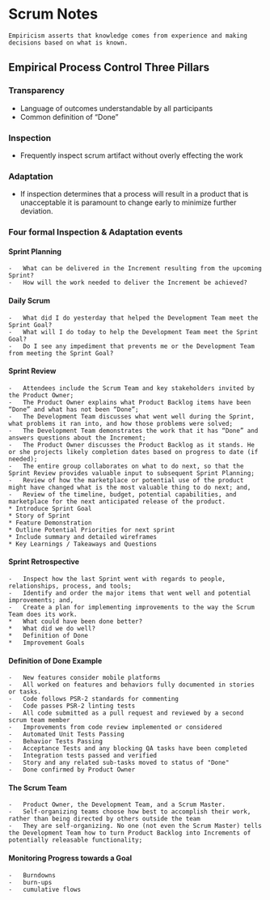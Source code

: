 # Scrum Notes

    Empiricism asserts that knowledge comes from experience and making decisions based on what is known.

## Empirical Process Control Three Pillars

### Transparency
-	Language of outcomes understandable by all participants
-	Common definition of “Done”

### Inspection
-	Frequently inspect scrum artifact without overly effecting the work

### Adaptation
-	If inspection determines that a process will result in a product that is unacceptable it is paramount to change early to minimize further deviation.

### Four formal Inspection & Adaptation events

#### Sprint Planning
    -   What can be delivered in the Increment resulting from the upcoming Sprint? 
    -   How will the work needed to deliver the Increment be achieved?

#### Daily Scrum
    -   What did I do yesterday that helped the Development Team meet the Sprint Goal? 
    -   What will I do today to help the Development Team meet the Sprint Goal? 
    -   Do I see any impediment that prevents me or the Development Team from meeting the Sprint Goal?

#### Sprint Review
    -   Attendees include the Scrum Team and key stakeholders invited by the Product Owner;
    -   The Product Owner explains what Product Backlog items have been “Done” and what has not been “Done”; 
    -   The Development Team discusses what went well during the Sprint, what problems it ran into, and how those problems were solved; 
    -   The Development Team demonstrates the work that it has “Done” and answers questions about the Increment; 
    -   The Product Owner discusses the Product Backlog as it stands. He or she projects likely completion dates based on progress to date (if needed); 
    -   The entire group collaborates on what to do next, so that the Sprint Review provides valuable input to subsequent Sprint Planning; 
    -   Review of how the marketplace or potential use of the product might have changed what is the most valuable thing to do next; and, 
    -   Review of the timeline, budget, potential capabilities, and marketplace for the next anticipated release of the product.
    * Introduce Sprint Goal
    * Story of Sprint
    * Feature Demonstration
    * Outline Potential Priorities for next sprint
    * Include summary and detailed wireframes
    * Key Learnings / Takeaways and Questions

#### Sprint Retrospective
    -   Inspect how the last Sprint went with regards to people, relationships, process, and tools;
    -   Identify and order the major items that went well and potential improvements; and,
    -   Create a plan for implementing improvements to the way the Scrum Team does its work.
    *   What could have been done better?
    *   What did we do well?
    *   Definition of Done
    *   Improvement Goals

#### Definition of Done Example
    -   New features consider mobile platforms
    -   All worked on features and behaviors fully documented in stories or tasks.
    -   Code follows PSR-2 standards for commenting
    -   Code passes PSR-2 linting tests
    -   All code submitted as a pull request and reviewed by a second scrum team member
    -   Improvements from code review implemented or considered
    -   Automated Unit Tests Passing
    -   Behavior Tests Passing
    -   Acceptance Tests and any blocking QA tasks have been completed
    -   Integration tests passed and verified
    -   Story and any related sub-tasks moved to status of "Done"
    -   Done confirmed by Product Owner

#### The Scrum Team
    -   Product Owner, the Development Team, and a Scrum Master.
    -   Self-organizing teams choose how best to accomplish their work, rather than being directed by others outside the team
    -   They are self-organizing. No one (not even the Scrum Master) tells the Development Team how to turn Product Backlog into Increments of potentially releasable functionality;

#### Monitoring Progress towards a Goal
    -   Burndowns
    -   burn-ups
    -   cumulative flows


